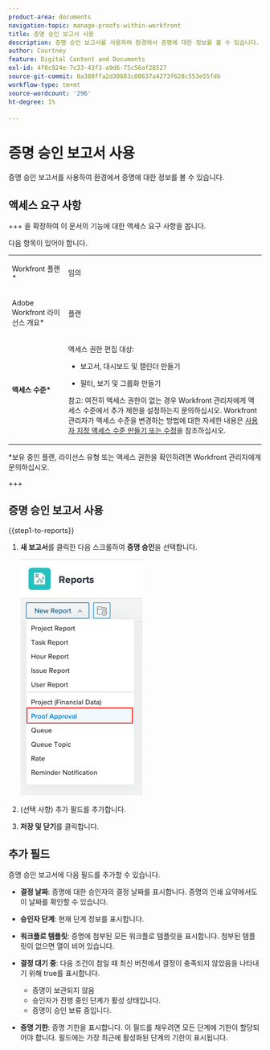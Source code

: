 ```yaml
---
product-area: documents
navigation-topic: manage-proofs-within-workfront
title: 증명 승인 보고서 사용
description: 증명 승인 보고서를 사용하여 환경에서 증명에 대한 정보를 볼 수 있습니다.
author: Courtney
feature: Digital Content and Documents
exl-id: 4f8c924e-7c33-43f3-a9d6-75c56af28527
source-git-commit: 8a388ffa2d30683c08637a4273f628c553e55fdb
workflow-type: tm+mt
source-wordcount: '296'
ht-degree: 1%

---
```


# 증명 승인 보고서 사용

증명 승인 보고서를 사용하여 환경에서 증명에 대한 정보를 볼 수 있습니다.

## 액세스 요구 사항

+++ 을 확장하여 이 문서의 기능에 대한 액세스 요구 사항을 봅니다.

다음 항목이 있어야 합니다.

<table style="table-layout:auto"> 
 <col> 
 <col> 
 <tbody> 
  <tr> 
   <td role="rowheader"> <p>Workfront 플랜*</p> </td> 
   <td>임의</td> 
  </tr> 
  <tr> 
   <td role="rowheader"> <p>Adobe Workfront 라이선스 개요*</p> </td> 
   <td> <p>플랜</p> </td> 
  </tr> 
  <tr data-mc-conditions=""> 
   <td role="rowheader"><strong>액세스 수준*</strong> </td> 
   <td> <p>액세스 권한 편집 대상:</p> 
    <ul> 
     <li> <p>보고서, 대시보드 및 캘린더 만들기</p> </li> 
     <li> <p>필터, 보기 및 그룹화 만들기</p> </li> 
    </ul> <p>참고: 여전히 액세스 권한이 없는 경우 Workfront 관리자에게 액세스 수준에서 추가 제한을 설정하는지 문의하십시오. Workfront 관리자가 액세스 수준을 변경하는 방법에 대한 자세한 내용은 <a href="../../../administration-and-setup/add-users/configure-and-grant-access/create-modify-access-levels.md" class="MCXref xref">사용자 지정 액세스 수준 만들기 또는 수정</a>을 참조하십시오.</p> </td> 
  </tr> 
 </tbody> 
</table>

&#42;보유 중인 플랜, 라이선스 유형 또는 액세스 권한을 확인하려면 Workfront 관리자에게 문의하십시오.

+++

## 증명 승인 보고서 사용

{{step1-to-reports}}

1. **새 보고서**&#x200B;를 클릭한 다음 스크롤하여 **증명 승인**&#x200B;을 선택합니다.

   ![](assets/proof-approval-report.png)

1. (선택 사항) 추가 필드를 추가합니다.
1. **저장 및 닫기**&#x200B;를 클릭합니다.

## 추가 필드

증명 승인 보고서에 다음 필드를 추가할 수 있습니다.

* **결정 날짜**: 증명에 대한 승인자의 결정 날짜를 표시합니다. 증명의 인쇄 요약에서도 이 날짜를 확인할 수 있습니다.
* **승인자 단계**: 현재 단계 정보를 표시합니다.
* **워크플로 템플릿**: 증명에 첨부된 모든 워크플로 템플릿을 표시합니다. 첨부된 템플릿이 없으면 열이 비어 있습니다.
* **결정 대기 중**: 다음 조건이 참일 때 최신 버전에서 결정이 충족되지 않았음을 나타내기 위해 true를 표시합니다.

   * 증명이 보관되지 않음
   * 승인자가 진행 중인 단계가 활성 상태입니다.
   * 증명이 승인 보류 중입니다.

* **증명 기한**: 증명 기한을 표시합니다. 이 필드를 채우려면 모든 단계에 기한이 할당되어야 합니다. 필드에는 가장 최근에 활성화된 단계의 기한이 표시됩니다.

 
